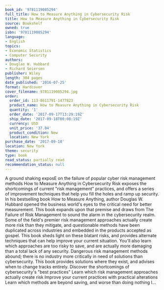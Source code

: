 ```yaml
---
book_id: '9781119085294'
full_title: How to Measure Anything in Cybersecurity Risk
title: How to Measure Anything in Cybersecurity Risk
source: Bookshelf
owned: true
isbn: '9781119085294'
language:
- English
topics:
- Economic Statistics
- Computer Security
authors:
- Douglas W. Hubbard
- Richard Seiersen
publisher: Wiley
length: 304 pages
date_published: '2016-07-25'
format: Hardcover
cover_filename: 9781119085294.jpg
order:
  order_id: 113-8611791-1477823
  product_name: How to Measure Anything in Cybersecurity Risk
  quantity: '1'
  order_date: '2017-09-17T13:29:19Z'
  ship_date: '2017-09-18T00:08:19Z'
  currency: USD
  unit_price: '37.84'
  product_condition: New
  location: New York
purchase_date: '2017-09-18'
location: New York
theme: security
type: book
read_status: partially read
recommendation_status: null
---
```

A ground shaking exposE on the failure of popular cyber risk management methods How to Measure Anything in Cybersecurity Risk exposes the shortcomings of current "risk management" practices, and offers a series of improvement techniques that help you fill the holes and ramp up security. In his bestselling book How to Measure Anything, author Douglas W. Hubbard opened the business world's eyes to the critical need for better measurement. This book expands upon that premise and draws from The Failure of Risk Management to sound the alarm in the cybersecurity realm. Some of the field's premier risk management approaches actually create more risk than they mitigate, and questionable methods have been duplicated across industries and embedded in the products accepted as gospel. This book sheds light on these blatant risks, and provides alternate techniques that can help improve your current situation. You'll also learn which approaches are too risky to save, and are actually more damaging than a total lack of any security.
Dangerous risk management methods abound; there is no industry more critically in need of solutions than cybersecurity. This book provides solutions where they exist, and advises when to change tracks entirely.
Discover the shortcomings of cybersecurity's "best practices" Learn which risk management approaches actually create risk Improve your current practices with practical alterations Learn which methods are beyond saving, and worse than doing nothing I...
